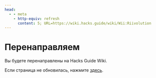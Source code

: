 ```yaml
---
head:
  - - meta
    - http-equiv: refresh
      content: 5; URL=https://wiki.hacks.guide/wiki/Wii:Riivolution
---
```


# Перенаправляем

Вы будете перенаправлены на Hacks Guide Wiki.

Если страница не обновилась, нажмите [здесь](https://wiki.hacks.guide/wiki/Wii:Riivolution).
